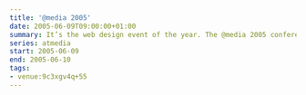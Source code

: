 ```yaml
---
title: '@​media 2005'
date: 2005-06-09T09:00:00+01:00
summary: It’s the web design event of the year. The @media 2005 conference brings together the biggest names from around the world to talk about the hottest topics in web design – web standards and accessibility.
series: atmedia
start: 2005-06-09
end: 2005-06-10
tags:
- venue:9c3xgv4q+55
---
```

